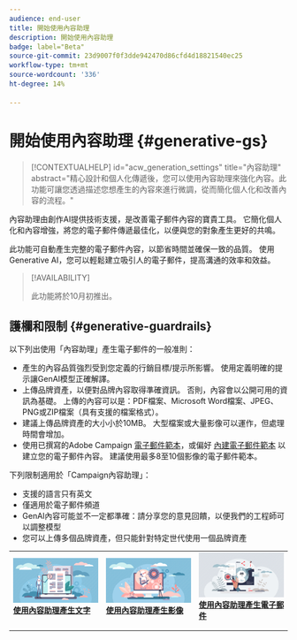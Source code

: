 ```yaml
---
audience: end-user
title: 開始使用內容助理
description: 開始使用內容助理
badge: label="Beta"
source-git-commit: 23d9007f0f3dde942470d86cfd4d18821540ec25
workflow-type: tm+mt
source-wordcount: '336'
ht-degree: 14%

---
```



# 開始使用內容助理 {#generative-gs}

>[!CONTEXTUALHELP]
>id="acw_generation_settings"
>title="內容助理"
>abstract="精心設計和個人化傳遞後，您可以使用內容助理來強化內容。此功能可讓您透過描述您想產生的內容來進行微調，從而簡化個人化和改善內容的流程。"

內容助理由創作AI提供技術支援，是改善電子郵件內容的寶貴工具。 它簡化個人化和內容增強，將您的電子郵件傳遞最佳化，以便與您的對象產生更好的共鳴。

此功能可自動產生完整的電子郵件內容，以節省時間並確保一致的品質。 使用Generative AI，您可以輕鬆建立吸引人的電子郵件，提高溝通的效率和效益。

>[!AVAILABILITY]
>
>此功能將於10月初推出。

## 護欄和限制 {#generative-guardrails}

以下列出使用「內容助理」產生電子郵件的一般准則：

* 產生的內容品質強烈受到您定義的行銷目標/提示所影響。 使用定義明確的提示讓GenAI模型正確解譯。 
* 上傳品牌資產，以便對品牌內容取得準確資訊。 否則，內容會以公開可用的資訊為基礎。 上傳的內容可以是：PDF檔案、Microsoft Word檔案、JPEG、PNG或ZIP檔案（具有支援的檔案格式）。
* 建議上傳品牌資產的大小小於10MB。 大型檔案或大量影像可以運作，但處理時間會增加。
* 使用已撰寫的Adobe Campaign [電子郵件範本](../content/email-sample-templates.md)，或偏好 [內建電子郵件範本](../content/email-sample-templates.md) 以建立您的電子郵件內容。 建議使用最多8至10個影像的電子郵件範本。


下列限制適用於「Campaign內容助理」：

* 支援的語言只有英文
* 僅適用於電子郵件頻道
* GenAI內容可能並不一定都準確：請分享您的意見回饋，以便我們的工程師可以調整模型
* 您可以上傳多個品牌資產，但只能針對特定世代使用一個品牌資產

<table style="table-layout:fixed"><tr style="border: 0;">
<td>
<a href="generative-content.md">
<img alt="文字產生" src="assets/do-not-localize/text-genai.jpeg">
</a>
<div>
<a href="generative-content.md"><strong>使用內容助理產生文字</strong></a>
</div>
<p>
</td>
<td>
<a href="generative-image.md">
<img alt="影像產生" src="assets/do-not-localize/image-genai.jpeg">
</a>
<div><a href="generative-image.md"><strong>使用內容助理產生影像</strong>
</div>
<p>
</td>
<td>
<a href="generative-email.md">
<img alt="電子郵件產生" src="assets/do-not-localize/email-genai.jpeg">
</a>
<div>
<a href="generative-email.md"><strong>使用內容助理產生電子郵件</strong></a>
</div>
<p></td>
</tr></table>

